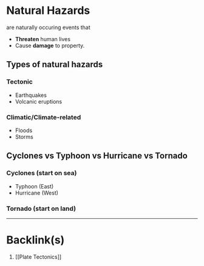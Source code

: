 # Natural Hazards
are naturally occuring events that
- **Threaten** human lives
- Cause **damage** to property.

## Types of natural hazards
### Tectonic
- Earthquakes
- Volcanic eruptions
### Climatic/Climate-related
- Floods
- Storms

## Cyclones vs Typhoon vs Hurricane vs Tornado
### Cyclones (start on sea)
- Typhoon (East)
- Hurricane (West)
### Tornado (start on land)

---
# Backlink(s)
1. [[Plate Tectonics]]